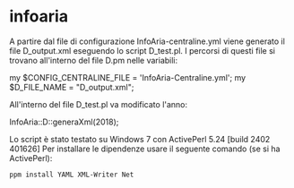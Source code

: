 # infoaria

A partire dal file di configurazione InfoAria-centraline.yml viene generato il file D_output.xml eseguendo lo script D_test.pl. I percorsi di questi file si trovano all'interno del file D.pm nelle variabili:

my $CONFIG_CENTRALINE_FILE = 'InfoAria-Centraline.yml';
my $D_FILE_NAME = "D_output.xml";

All'interno del file D_test.pl va modificato l'anno:

InfoAria::D::generaXml(2018);

Lo script è stato testato su Windows 7 con ActivePerl 5.24 [build 2402 401626]
Per installare le dipendenze usare il seguente comando (se si ha ActivePerl):

    ppm install YAML XML-Writer Net
